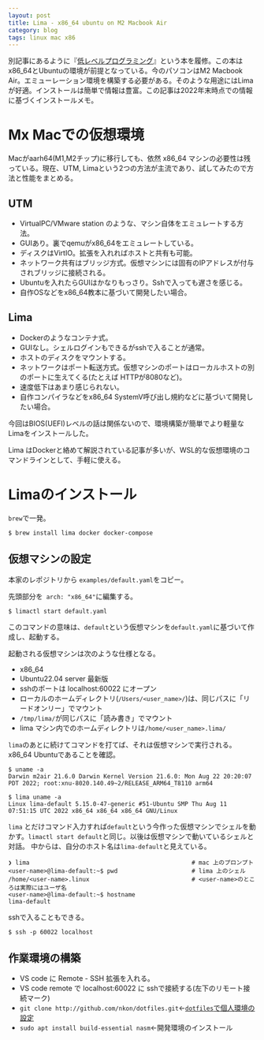 ```yaml
---
layout: post
title: Lima - x86_64 ubuntu on M2 Macbook Air
category: blog
tags: linux mac x86
---
```


別記事にあるように『[低レベルプログラミング]()』という本を履修。この本はx86_64とUbuntuの環境が前提となっている。今のパソコンはM2 Macbook Air。エミューレーション環境を構築する必要がある。そのような用途にはLimaが好適。インストールは簡単で情報は豊富。この記事は2022年末時点での情報に基づくインストールメモ。

# Mx Macでの仮想環境

Macがaarh64(M1,M2チップ)に移行しても、依然 x86_64 マシンの必要性は残っている。現在、UTM, Limaという2つの方法が主流であり、試してみたので方法と性能をまとめる。

## UTM

* VirtualPC/VMware station のような、マシン自体をエミュレートする方法。
* GUIあり。裏でqemuがx86_64をエミュレートしている。
* ディスクはVirtIO。拡張を入れればホストと共有も可能。
* ネットワーク共有はブリッジ方式。仮想マシンには固有のIPアドレスが付与されブリッジに接続される。
* Ubuntuを入れたらGUIはかなりもっさり。Sshで入っても遅さを感じる。
* 自作OSなどをx86_64教本に基づいて開発したい場合。

## Lima

* Dockerのようなコンテナ式。
* GUIなし。シェルログインもできるがsshで入ることが通常。
* ホストのディスクをマウントする。
* ネットワークはポート転送方式。仮想マシンのポートはローカルホストの別のポートに生えてくる(たとえば HTTPが8080など)。
* 速度低下はあまり感じられない。
* 自作コンパイラなどをx86_64 SystemV呼び出し規約などに基づいて開発したい場合。

今回はBIOS(UEFI)レベルの話は関係ないので、環境構築が簡単でより軽量なLimaをインストールした。

Lima はDockerと絡めて解説されている記事が多いが、WSL的な仮想環境のコマンドラインとして、手軽に使える。

# Limaのインストール

`brew`で一発。

```
$ brew install lima docker docker-compose
```

## 仮想マシンの設定

本家のレポジトリから `examples/default.yaml`をコピー。

先頭部分を` arch: "x86_64"`に編集する。

```
$ limactl start default.yaml
```

このコマンドの意味は、`default`という仮想マシンを`default.yaml`に基づいて作成し、起動する。

起動される仮想マシンは次のような仕様となる。

* x86_64
* Ubuntu22.04 server 最新版
* sshのポートは localhost:60022 にオープン
* ローカルのホームディレクトリ(`/Users/<user_name>/`)は、同じパスに「リードオンリー」でマウント
* `/tmp/lima/`が同じパスに「読み書き」でマウント
* lima マシン内でのホームディレクトリは`/home/<user_name>.lima/`


`lima`のあとに続けてコマンドを打てば、それは仮想マシンで実行される。x86_64 Ubuntuであることを確認。

```
$ uname -a
Darwin m2air 21.6.0 Darwin Kernel Version 21.6.0: Mon Aug 22 20:20:07 PDT 2022; root:xnu-8020.140.49~2/RELEASE_ARM64_T8110 arm64

$ lima uname -a
Linux lima-default 5.15.0-47-generic #51-Ubuntu SMP Thu Aug 11 07:51:15 UTC 2022 x86_64 x86_64 x86_64 GNU/Linux
```

`lima` とだけコマンド入力すれば`default`という今作った仮想マシンでシェルを動かす。`limactl start default`と同じ。以後は仮想マシンで動いているシェルと対話。
中からは、自分のホスト名は`lima-default`と見えている。



```
❯ lima                                              # mac 上のプロンプト
<user-name>@lima-default:~$ pwd                     # lima 上のシェル
/home/<user-name>.linux                             # <user-name>のところは実際にはユーザ名
<user-name>@lima-default:~$ hostname
lima-default
```

sshで入ることもできる。


```
$ ssh -p 60022 localhost
```


## 作業環境の構築

* VS code に Remote - SSH 拡張を入れる。
* VS code remote で localhost:60022 に sshで接続する(左下のリモート接続マーク)
* `git clone http://github.com/nkon/dotfiles.git`←[`dotfiles`で個人環境の設定](https://nkon.github.io/Dotfiles/)
* `sudo apt install build-essential nasm`←開発環境のインストール

